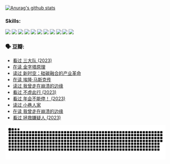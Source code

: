 
[![Anurag's github stats](https://github-readme-stats.vercel.app/api?username=w940853815)](https://github.com/anuraghazra/github-readme-stats)

### Skills:

<code><img height="32" src="https://cdn.jsdelivr.net/npm/simple-icons@v5/icons/python.svg"></code>
<code><img height="32" src="https://cdn.jsdelivr.net/npm/simple-icons@v5/icons/javascript.svg"></code>
<code><img height="32" src="https://cdn.jsdelivr.net/npm/simple-icons@v5/icons/django.svg"></code>
<code><img height="32" src="https://cdn.jsdelivr.net/npm/simple-icons@v5/icons/flask.svg"></code>
<code><img height="32" src="https://cdn.jsdelivr.net/npm/simple-icons@v5/icons/vuetify.svg"></code>
<code><img height="32" src="https://cdn.jsdelivr.net/npm/simple-icons@v5/icons/git.svg"></code>
<code><img height="32" src="https://cdn.jsdelivr.net/npm/simple-icons@v5/icons/docker.svg"></code>
<code><img height="32" src="https://cdn.jsdelivr.net/npm/simple-icons@v5/icons/postgresql.svg"></code>
<code><img height="32" src="https://cdn.jsdelivr.net/npm/simple-icons@v5/icons/elasticsearch.svg"></code>
<code><img height="32" src="https://cdn.jsdelivr.net/npm/simple-icons@v5/icons/macos.svg"></code>
<code><img height="32" src="https://cdn.jsdelivr.net/npm/simple-icons@v5/icons/linux.svg"></code>

### 🗣 豆瓣:

<!-- DOUBAN-ACTIVITIES:START -->
- [看过 三大队‎ (2023)](https://www.douban.com/people/136069238/status/4510323325/?_i=07855298)
- [在读 金字塔原理](https://www.douban.com/people/136069238/status/4507497587/?_i=07855298)
- [读过 新时空：硅碳融合的产业革命](https://www.douban.com/people/136069238/status/4506659177/?_i=07855298)
- [在读 埃隆·马斯克传](https://www.douban.com/people/136069238/status/4500417190/?_i=07855298)
- [读过 我曾走在崩溃的边缘](https://www.douban.com/people/136069238/status/4500416754/?_i=07855298)
- [看过 不虚此行‎ (2023)](https://www.douban.com/people/136069238/status/4499973052/?_i=07855298)
- [看过 年会不能停！‎ (2023)](https://www.douban.com/people/136069238/status/4498582002/?_i=07855298)
- [读过 小巷人家](https://www.douban.com/people/136069238/status/4489290935/?_i=07855298)
- [在读 我曾走在崩溃的边缘](https://www.douban.com/people/136069238/status/4489290559/?_i=07855298)
- [看过 拯救嫌疑人‎ (2023)](https://www.douban.com/people/136069238/status/4477421513/?_i=07855298)
<!-- DOUBAN-ACTIVITIES:END -->


![Snake animation](https://raw.githubusercontent.com/w940853815/w940853815/output/github-contribution-grid-snake.svg)

<!--
**w940853815/w940853815** is a ✨ _special_ ✨ repository because its `README.md` (this file) appears on your GitHub profile.

Here are some ideas to get you started:

- 🔭 I’m currently working on ...
- 🌱 I’m currently learning ...
- 👯 I’m looking to collaborate on ...
- 🤔 I’m looking for help with ...
- 💬 Ask me about ...
- 📫 How to reach me: ...
- 😄 Pronouns: ...
- ⚡ Fun fact: ...
-->
